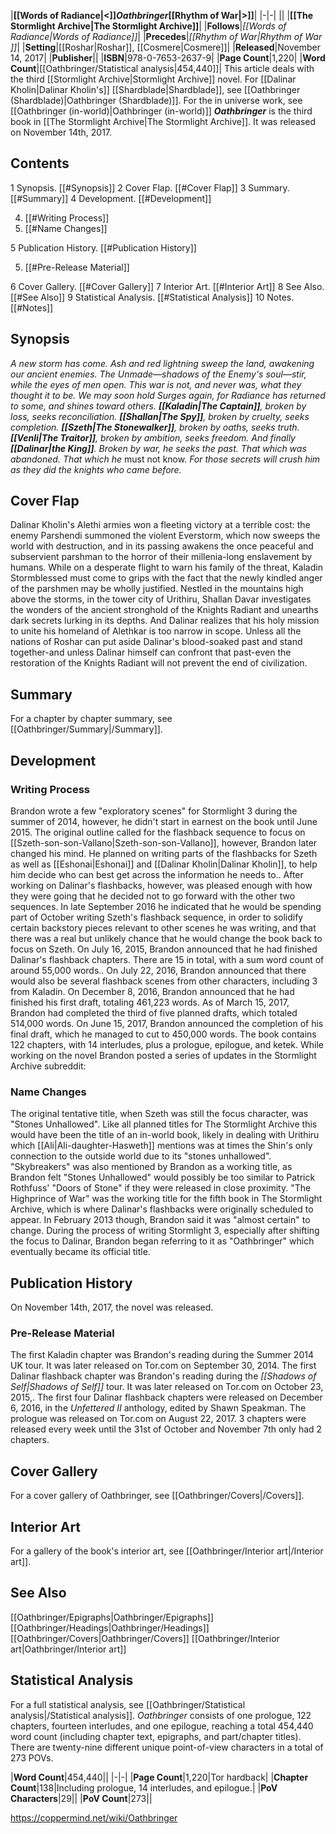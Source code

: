 |**[[Words of Radiance\|<]]*Oathbringer*[[Rhythm of War\|>]]**|
|-|-|
||
|**[[The Stormlight Archive\|The Stormlight Archive]]**|
|**Follows**|*[[Words of Radiance\|Words of Radiance]]*|
|**Precedes**|*[[Rhythm of War\|Rhythm of War ]]*|
|**Setting**|[[Roshar\|Roshar]], [[Cosmere\|Cosmere]]|
|**Released**|November 14, 2017|
|**Publisher**||
|**ISBN**|978-0-7653-2637-9|
|**Page Count**|1,220|
|**Word Count**|[[Oathbringer/Statistical analysis\|454,440]]|
This article deals with the third [[Stormlight Archive\|Stormlight Archive]] novel. For [[Dalinar Kholin\|Dalinar Kholin's]] [[Shardblade\|Shardblade]], see [[Oathbringer (Shardblade)\|Oathbringer (Shardblade)]]. For the in universe work, see [[Oathbringer (in-world)\|Oathbringer (in-world)]]
***Oathbringer*** is the third book in [[The Stormlight Archive\|The Stormlight Archive]]. It was released on November 14th, 2017.

## Contents

1 Synopsis. [[#Synopsis]] 
2 Cover Flap. [[#Cover Flap]] 
3 Summary. [[#Summary]] 
4 Development. [[#Development]] 

4. [[#Writing Process]] 
4. [[#Name Changes]] 


5 Publication History. [[#Publication History]] 

5. [[#Pre-Release Material]] 


6 Cover Gallery. [[#Cover Gallery]] 
7 Interior Art. [[#Interior Art]] 
8 See Also. [[#See Also]] 
9 Statistical Analysis. [[#Statistical Analysis]] 
10 Notes. [[#Notes]] 


## Synopsis
*A new storm has come.*
*Ash and red lightning sweep the land, awakening our ancient enemies. The Unmade—shadows of the Enemy's soul—stir, while the eyes of men open. This war is not, and never was, what they thought it to be.*
*We may soon hold Surges again, for Radiance has returned to some, and shines toward others. **[[Kaladin\|The Captain]]**, broken by loss, seeks reconciliation. **[[Shallan\|The Spy]]**, broken by cruelty, seeks completion. **[[Szeth\|The Stonewalker]]**, broken by oaths, seeks truth. **[[Venli\|The Traitor]]**, broken by ambition, seeks freedom.*
*And finally **[[Dalinar\|the King]]**. Broken by war, he seeks the past. That which was abandoned. That which he* must not know.
*For those secrets will crush him as they did the knights who came before.*

## Cover Flap
Dalinar Kholin's Alethi armies won a fleeting victory at a terrible cost: the enemy Parshendi summoned the violent Everstorm, which now sweeps the world with destruction, and in its passing awakens the once peaceful and subservient parshman to the horror of their millenia-long enslavement by humans. While on a desperate flight to warn his family of the threat, Kaladin Stormblessed must come to grips with the fact that the newly kindled anger of the parshmen may be wholly justified.
Nestled in the mountains high above the storms, in the tower city of Urithiru, Shallan Davar investigates the wonders of the ancient stronghold of the Knights Radiant and unearths dark secrets lurking in its depths. And Dalinar realizes that his holy mission to unite his homeland of Alethkar is too narrow in scope. Unless all the nations of Roshar can put aside Dalinar's blood-soaked past and stand together-and unless Dalinar himself can confront that past-even the restoration of the Knights Radiant will not prevent the end of civilization.

## Summary
For a chapter by chapter summary, see [[Oathbringer/Summary\|/Summary]].
## Development
### Writing Process
Brandon wrote a few "exploratory scenes" for Stormlight 3 during the summer of 2014, however, he didn't start in earnest on the book until June 2015.
The original outline called for the flashback sequence to focus on [[Szeth-son-son-Vallano\|Szeth-son-son-Vallano]], however, Brandon later changed his mind. He planned on writing parts of the flashbacks for Szeth as well as [[Eshonai\|Eshonai]] and [[Dalinar Kholin\|Dalinar Kholin]], to help him decide who can best get across the information he needs to.. After working on Dalinar's flashbacks, however, was pleased enough with how they were going that he decided not to go forward with the other two sequences. In late September 2016 he indicated that he would be spending part of October writing Szeth's flashback sequence, in order to solidify certain backstory pieces relevant to other scenes he was writing, and that there was a real but unlikely chance that he would change the book back to focus on Szeth.
On July 16, 2015, Brandon announced that he had finished Dalinar's flashback chapters. There are 15 in total, with a sum word count of around 55,000 words.. On July 22, 2016, Brandon announced that there would also be several flashback scenes from other characters, including 3 from Kaladin. On December 8, 2016, Brandon announced that he had finished his first draft, totaling 461,223 words. As of March 15, 2017, Brandon had completed the third of five planned drafts, which totaled 514,000 words. On June 15, 2017, Brandon announced the completion of his final draft, which he managed to cut to 450,000 words. The book contains 122 chapters, with 14 interludes, plus a prologue, epilogue, and ketek.
While working on the novel Brandon posted a series of updates in the Stormlight Archive subreddit:











### Name Changes
The original tentative title, when Szeth was still the focus character, was "Stones Unhallowed". Like all planned titles for The Stormlight Archive this would have been the title of an in-world book, likely in dealing with Urithiru which [[Ali\|Ali-daughter-Hasweth]] mentions was at times the Shin's only connection to the outside world due to its "stones unhallowed". "Skybreakers" was also mentioned by Brandon as a working title, as Brandon felt "Stones Unhallowed" would possibly be too similar to Patrick Rothfuss' "Doors of Stone" if they were released in close proximity.
"The Highprince of War" was the working title for the fifth book in The Stormlight Archive, which is where Dalinar's flashbacks were originally scheduled to appear. In February 2013 though, Brandon said it was "almost certain" to change. During the process of writing Stormlight 3, especially after shifting the focus to Dalinar, Brandon began referring to it as "Oathbringer" which eventually became its official title.

## Publication History
On November 14th, 2017, the novel was released.

### Pre-Release Material
The first Kaladin chapter was Brandon's reading during the Summer 2014 UK tour. It was later released on Tor.com on September 30, 2014.
The first Dalinar flashback chapter was Brandon's reading during the *[[Shadows of Self\|Shadows of Self]]* tour. It was later released on Tor.com on October 23, 2015,.
The first four Dalinar flashback chapters were released on December 6, 2016, in the *Unfettered II* anthology, edited by Shawn Speakman.
The prologue was released on Tor.com on August 22, 2017.  3 chapters were released every week until the 31st of October and November 7th only had 2 chapters.
## Cover Gallery
For a cover gallery of Oathbringer, see [[Oathbringer/Covers\|/Covers]].
## Interior Art
For a gallery of the book's interior art, see [[Oathbringer/Interior art\|/Interior art]].
## See Also
[[Oathbringer/Epigraphs\|Oathbringer/Epigraphs]]
[[Oathbringer/Headings\|Oathbringer/Headings]]
[[Oathbringer/Covers\|Oathbringer/Covers]]
[[Oathbringer/Interior art\|Oathbringer/Interior art]]
## Statistical Analysis
For a full statistical analysis, see [[Oathbringer/Statistical analysis\|/Statistical analysis]].
*Oathbringer* consists of one prologue, 122 chapters, fourteen interludes, and one epilogue, reaching a total 454,440 word count (including chapter text, epigraphs, and part/chapter titles). There are twenty-nine different unique point-of-view characters in a total of 273 POVs.

|**Word Count**|454,440||
|-|-|
|**Page Count**|1,220|Tor hardback|
|**Chapter Count**|138|Including prologue, 14 interludes, and epilogue.|
|**PoV Characters**|29||
|**PoV Count**|273||



https://coppermind.net/wiki/Oathbringer